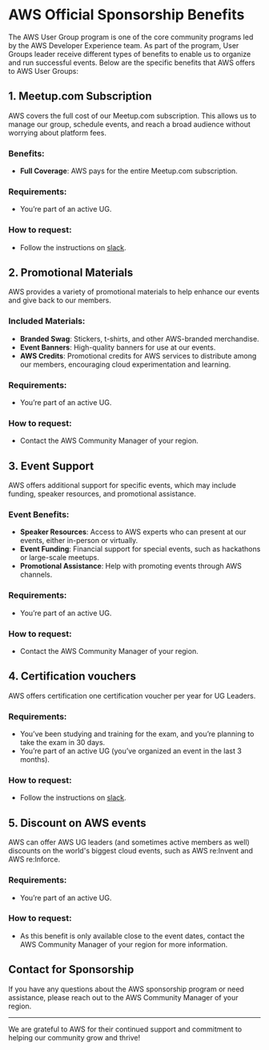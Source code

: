 # AWS Official Sponsorship Benefits

The AWS User Group program is one of the core community programs led by the AWS Developer Experience team. As part of the program, User Groups leader receive different types of benefits to enable us to organize and run successful events. Below are the specific benefits that AWS offers to AWS User Groups:

## 1. Meetup.com Subscription

AWS covers the full cost of our Meetup.com subscription. This allows us to manage our group, schedule events, and reach a broad audience without worrying about platform fees.

### Benefits:
- **Full Coverage**: AWS pays for the entire Meetup.com subscription.

### Requirements:
- You’re part of an active UG.

### How to request:
- Follow the instructions on [slack](https://aws-usergroup-leaders.slack.com/archives/C01SKCN3MRV/p1707153665684869).

## 2. Promotional Materials

AWS provides a variety of promotional materials to help enhance our events and give back to our members.

### Included Materials:
- **Branded Swag**: Stickers, t-shirts, and other AWS-branded merchandise.
- **Event Banners**: High-quality banners for use at our events.
- **AWS Credits**: Promotional credits for AWS services to distribute among our members, encouraging cloud experimentation and learning.

### Requirements:
- You’re part of an active UG.

### How to request:
- Contact the AWS Community Manager of your region.


## 3. Event Support

AWS offers additional support for specific events, which may include funding, speaker resources, and promotional assistance.

### Event Benefits:
- **Speaker Resources**: Access to AWS experts who can present at our events, either in-person or virtually.
- **Event Funding**: Financial support for special events, such as hackathons or large-scale meetups.
- **Promotional Assistance**: Help with promoting events through AWS channels.

### Requirements:
- You’re part of an active UG.

### How to request:
- Contact the AWS Community Manager of your region.


## 4. Certification vouchers

AWS offers certification one certification voucher per year for UG Leaders.

### Requirements:
- You’ve been studying and training for the exam, and you’re planning to take the exam in 30 days.
- You’re part of an active UG (you’ve organized an event in the last 3 months).

### How to request:
- Follow the instructions on [slack](https://aws-usergroup-leaders.slack.com/archives/C01SKCN3MRV/p1710492655030909).


## 5. Discount on AWS events

AWS can offer AWS UG leaders (and sometimes active members as well) discounts on the world's biggest cloud events, such as AWS re:Invent and AWS re:Inforce.

### Requirements:
- You’re part of an active UG.

### How to request:
- As this benefit is only available close to the event dates, contact the AWS Community Manager of your region for more information.


## Contact for Sponsorship

If you have any questions about the AWS sponsorship program or need assistance, please reach out to the AWS Community Manager of your region.

---

We are grateful to AWS for their continued support and commitment to helping our community grow and thrive!
